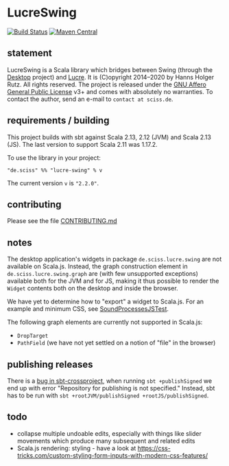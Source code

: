 # LucreSwing

[![Build Status](https://travis-ci.org/Sciss/LucreSwing.svg?branch=main)](https://travis-ci.org/Sciss/LucreSwing)
[![Maven Central](https://maven-badges.herokuapp.com/maven-central/de.sciss/lucre-swing_2.13/badge.svg)](https://maven-badges.herokuapp.com/maven-central/de.sciss/lucre-swing_2.13)

## statement

LucreSwing is a Scala library which bridges between Swing (through 
the [Desktop](https://git.iem.at/sciss/Desktop/) project) and [Lucre](https://git.iem.at/sciss/Lucre/).
It is (C)opyright 2014&ndash;2020 by Hanns Holger Rutz. All rights reserved. The project is released under
the [GNU Affero General Public License](https://git.iem.at/sciss/LucreSwing/raw/main/LICENSE) v3+ and comes 
with absolutely no warranties. To contact the author, send an e-mail to `contact at sciss.de`.

## requirements / building

This project builds with sbt against Scala 2.13, 2.12 (JVM) and Scala 2.13 (JS).
The last version to support Scala 2.11 was 1.17.2.

To use the library in your project:

    "de.sciss" %% "lucre-swing" % v

The current version `v` is `"2.2.0"`.

## contributing

Please see the file [CONTRIBUTING.md](CONTRIBUTING.md)

## notes

The desktop application's widgets in package `de.sciss.lucre.swing` are not available on Scala.js. Instead, the
graph construction element in `de.sciss.lucre.swing.graph` are (with few unsupported exceptions) available both
for the JVM and for JS, making it thus possible to render the `Widget` contents both on the desktop and inside
the browser.

We have yet to determine how to "export" a widget to Scala.js. For an example and minimum CSS, see
[SoundProcessesJSTest](https://github.com/Sciss/SoundProcessesJSTest/blob/main/lucre-swing.css).

The following graph elements are currently not supported in Scala.js:

- `DropTarget`
- `PathField` (we have not yet settled on a notion of "file" in the browser)

## publishing releases

There is a [bug in sbt-crossproject](https://github.com/portable-scala/sbt-crossproject/issues/130), 
when running `sbt +publishSigned` we end up with error "Repository for publishing is not specified." 
Instead, sbt has to be run with `sbt +rootJVM/publishSigned +rootJS/publishSigned`.

## todo

- collapse multiple undoable edits, especially with things like slider movements which produce many subsequent and related edits
- Scala.js rendering: styling - have a look at https://css-tricks.com/custom-styling-form-inputs-with-modern-css-features/

